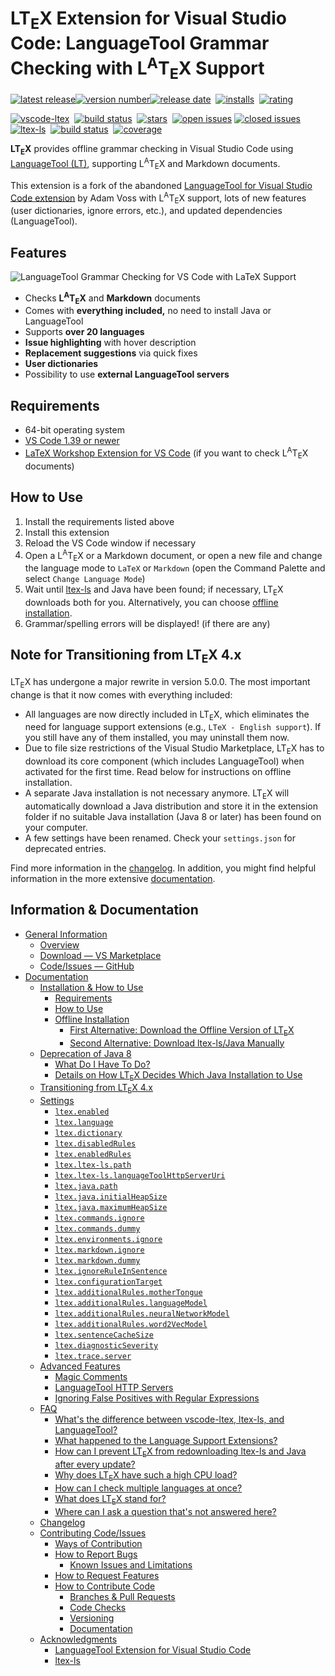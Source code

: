 <!--
   - Copyright (C) 2020 Julian Valentin, LTeX Development Community
   -
   - This Source Code Form is subject to the terms of the Mozilla Public
   - License, v. 2.0. If a copy of the MPL was not distributed with this
   - file, You can obtain one at https://mozilla.org/MPL/2.0/.
   -->

# LT<sub>E</sub>X Extension for Visual Studio Code: LanguageTool Grammar Checking with L<sup>A</sup>T<sub>E</sub>X Support

[![latest release](https://badgen.net/badge/-/release/585858?label=)![version number](https://badgen.net/vs-marketplace/v/valentjn.vscode-ltex?label=)![release date](https://badgen.net/github/last-commit/valentjn/vscode-ltex/release?label=)][marketplace]&nbsp;
[![installs](https://badgen.net/vs-marketplace/i/valentjn.vscode-ltex)][marketplace]&nbsp;
[![rating](https://badgen.net/vs-marketplace/rating/valentjn.vscode-ltex)][marketplace]

[![vscode-ltex](https://badgen.net/github/license/valentjn/vscode-ltex?label=vscode-ltex)](https://github.com/valentjn/vscode-ltex)&nbsp;
[![build status](https://badgen.net/travis/valentjn/vscode-ltex/release)](https://www.travis-ci.org/valentjn/vscode-ltex)&nbsp;
[![stars](https://badgen.net/github/stars/valentjn/vscode-ltex)](https://github.com/valentjn/vscode-ltex)&nbsp;
[![open issues](https://badgen.net/github/open-issues/valentjn/vscode-ltex?label=open/closed%20issues&color=blue)](https://github.com/valentjn/vscode-ltex/issues)&nbsp;[![closed issues](https://badgen.net/github/closed-issues/valentjn/vscode-ltex?label=)](https://github.com/valentjn/vscode-ltex/issues)\
[![ltex-ls](https://badgen.net/github/license/valentjn/ltex-ls?label=ltex-ls)](https://github.com/valentjn/ltex-ls)&nbsp;
[![build status](https://badgen.net/travis/valentjn/vscode-ltex/release)](https://www.travis-ci.org/valentjn/ltex-ls)&nbsp;
[![coverage](https://badgen.net/coveralls/c/github/valentjn/ltex-ls/release)](https://coveralls.io/github/valentjn/ltex-ls)

**LT<sub>E</sub>X** provides offline grammar checking in Visual Studio Code using [LanguageTool (LT)](https://languagetool.org/), supporting L<sup>A</sup>T<sub>E</sub>X and Markdown documents.

This extension is a fork of the abandoned [LanguageTool for Visual Studio Code extension](https://github.com/adamvoss/vscode-languagetool) by Adam Voss with L<sup>A</sup>T<sub>E</sub>X support, lots of new features (user dictionaries, ignore errors, etc.), and updated dependencies (LanguageTool).

## Features

![LanguageTool Grammar Checking for VS Code with LaTeX Support](https://github.com/valentjn/vscode-ltex/raw/release/img/banner-ltex.png)

- Checks **L<sup>A</sup>T<sub>E</sub>X** and **Markdown** documents
- Comes with **everything included,** no need to install Java or LanguageTool
- Supports **over 20 languages**
- **Issue highlighting** with hover description
- **Replacement suggestions** via quick fixes
- **User dictionaries**
- Possibility to use **external LanguageTool servers**

## Requirements

- 64-bit operating system
- [VS Code 1.39 or newer](https://code.visualstudio.com/)
- [LaTeX Workshop Extension for VS Code](https://marketplace.visualstudio.com/items?itemName=James-Yu.latex-workshop) (if you want to check L<sup>A</sup>T<sub>E</sub>X documents)

## How to Use

1. Install the requirements listed above
2. Install this extension
3. Reload the VS Code window if necessary
4. Open a L<sup>A</sup>T<sub>E</sub>X or a Markdown document, or open a new file and change the language mode to `LaTeX` or `Markdown` (open the Command Palette and select `Change Language Mode`)
5. Wait until [ltex-ls](https://valentjn.github.io/vscode-ltex/docs/faq.html#whats-the-difference-between-vscode-ltex-ltex-ls-and-languagetool) and Java have been found; if necessary, LT<sub>E</sub>X downloads both for you. Alternatively, you can choose [offline installation](https://valentjn.github.io/vscode-ltex/docs/installation-how-to-use.html#offline-installation).
6. Grammar/spelling errors will be displayed! (if there are any)

## Note for Transitioning from LT<sub>E</sub>X 4.x

LT<sub>E</sub>X has undergone a major rewrite in version 5.0.0. The most important change is that it now comes with everything included:

- All languages are now directly included in LT<sub>E</sub>X, which eliminates the need for language support extensions (e.g., `LTeX - English support`). If you still have any of them installed, you may uninstall them now.
- Due to file size restrictions of the Visual Studio Marketplace, LT<sub>E</sub>X has to download its core component (which includes LanguageTool) when activated for the first time. Read below for instructions on offline installation.
- A separate Java installation is not necessary anymore. LT<sub>E</sub>X will automatically download a Java distribution and store it in the extension folder if no suitable Java installation (Java 8 or later) has been found on your computer.
- A few settings have been renamed. Check your `settings.json` for deprecated entries.

Find more information in the [changelog](https://valentjn.github.io/vscode-ltex/docs/changelog.html). In addition, you might find helpful information in the more extensive [documentation](https://valentjn.github.io/vscode-ltex/).

## Information & Documentation

- [General Information](https://valentjn.github.io/vscode-ltex/index.html)
  - [Overview](https://valentjn.github.io/vscode-ltex/index.html)
  - [Download — VS Marketplace](https://marketplace.visualstudio.com/items?itemName=valentjn.vscode-ltex)
  - [Code/Issues — GitHub](https://github.com/valentjn/vscode-ltex)
- [Documentation](https://valentjn.github.io/vscode-ltex/docs/installation-how-to-use.html)
  - [Installation & How to Use](https://valentjn.github.io/vscode-ltex/docs/installation-how-to-use.html)
    - [Requirements](https://valentjn.github.io/vscode-ltex/docs/installation-how-to-use.html#requirements)
    - [How to Use](https://valentjn.github.io/vscode-ltex/docs/installation-how-to-use.html#how-to-use)
    - [Offline Installation](https://valentjn.github.io/vscode-ltex/docs/installation-how-to-use.html#offline-installation)
      - [First Alternative: Download the Offline Version of LT<sub>E</sub>X](https://valentjn.github.io/vscode-ltex/docs/installation-how-to-use.html#first-alternative-download-the-offline-version-of-ltex)
      - [Second Alternative: Download ltex-ls/Java Manually](https://valentjn.github.io/vscode-ltex/docs/installation-how-to-use.html#second-alternative-download-ltex-lsjava-manually)
  - [Deprecation of Java 8](https://valentjn.github.io/vscode-ltex/docs/deprecation-of-java-8.html)
    - [What Do I Have To Do?](https://valentjn.github.io/vscode-ltex/docs/deprecation-of-java-8.html#what-do-i-have-to-do)
    - [Details on How LT<sub>E</sub>X Decides Which Java Installation to Use](https://valentjn.github.io/vscode-ltex/docs/deprecation-of-java-8.html#details-on-how-ltex-decides-which-java-installation-to-use)
  - [Transitioning from LT<sub>E</sub>X 4.x](https://valentjn.github.io/vscode-ltex/docs/transitioning-from-ltex-4x.html)
  - [Settings](https://valentjn.github.io/vscode-ltex/docs/settings.html)
    - [`ltex.enabled`](https://valentjn.github.io/vscode-ltex/docs/settings.html#ltexenabled)
    - [`ltex.language`](https://valentjn.github.io/vscode-ltex/docs/settings.html#ltexlanguage)
    - [`ltex.dictionary`](https://valentjn.github.io/vscode-ltex/docs/settings.html#ltexdictionary)
    - [`ltex.disabledRules`](https://valentjn.github.io/vscode-ltex/docs/settings.html#ltexdisabledrules)
    - [`ltex.enabledRules`](https://valentjn.github.io/vscode-ltex/docs/settings.html#ltexenabledrules)
    - [`ltex.ltex-ls.path`](https://valentjn.github.io/vscode-ltex/docs/settings.html#ltexltex-lspath)
    - [`ltex.ltex-ls.languageToolHttpServerUri`](https://valentjn.github.io/vscode-ltex/docs/settings.html#ltexltex-lslanguagetoolhttpserveruri)
    - [`ltex.java.path`](https://valentjn.github.io/vscode-ltex/docs/settings.html#ltexjavapath)
    - [`ltex.java.initialHeapSize`](https://valentjn.github.io/vscode-ltex/docs/settings.html#ltexjavainitialheapsize)
    - [`ltex.java.maximumHeapSize`](https://valentjn.github.io/vscode-ltex/docs/settings.html#ltexjavamaximumheapsize)
    - [`ltex.commands.ignore`](https://valentjn.github.io/vscode-ltex/docs/settings.html#ltexcommandsignore)
    - [`ltex.commands.dummy`](https://valentjn.github.io/vscode-ltex/docs/settings.html#ltexcommandsdummy)
    - [`ltex.environments.ignore`](https://valentjn.github.io/vscode-ltex/docs/settings.html#ltexenvironmentsignore)
    - [`ltex.markdown.ignore`](https://valentjn.github.io/vscode-ltex/docs/settings.html#ltexmarkdownignore)
    - [`ltex.markdown.dummy`](https://valentjn.github.io/vscode-ltex/docs/settings.html#ltexmarkdowndummy)
    - [`ltex.ignoreRuleInSentence`](https://valentjn.github.io/vscode-ltex/docs/settings.html#ltexignoreruleinsentence)
    - [`ltex.configurationTarget`](https://valentjn.github.io/vscode-ltex/docs/settings.html#ltexconfigurationtarget)
    - [`ltex.additionalRules.motherTongue`](https://valentjn.github.io/vscode-ltex/docs/settings.html#ltexadditionalrulesmothertongue)
    - [`ltex.additionalRules.languageModel`](https://valentjn.github.io/vscode-ltex/docs/settings.html#ltexadditionalruleslanguagemodel)
    - [`ltex.additionalRules.neuralNetworkModel`](https://valentjn.github.io/vscode-ltex/docs/settings.html#ltexadditionalrulesneuralnetworkmodel)
    - [`ltex.additionalRules.word2VecModel`](https://valentjn.github.io/vscode-ltex/docs/settings.html#ltexadditionalrulesword2vecmodel)
    - [`ltex.sentenceCacheSize`](https://valentjn.github.io/vscode-ltex/docs/settings.html#ltexsentencecachesize)
    - [`ltex.diagnosticSeverity`](https://valentjn.github.io/vscode-ltex/docs/settings.html#ltexdiagnosticseverity)
    - [`ltex.trace.server`](https://valentjn.github.io/vscode-ltex/docs/settings.html#ltextraceserver)
  - [Advanced Features](https://valentjn.github.io/vscode-ltex/docs/advanced-features.html)
    - [Magic Comments](https://valentjn.github.io/vscode-ltex/docs/advanced-features.html#magic-comments)
    - [LanguageTool HTTP Servers](https://valentjn.github.io/vscode-ltex/docs/advanced-features.html#languagetool-http-servers)
    - [Ignoring False Positives with Regular Expressions](https://valentjn.github.io/vscode-ltex/docs/advanced-features.html#ignoring-false-positives-with-regular-expressions)
  - [FAQ](https://valentjn.github.io/vscode-ltex/docs/faq.html)
    - [What's the difference between vscode-ltex, ltex-ls, and LanguageTool?](https://valentjn.github.io/vscode-ltex/docs/faq.html#whats-the-difference-between-vscode-ltex-ltex-ls-and-languagetool)
    - [What happened to the Language Support Extensions?](https://valentjn.github.io/vscode-ltex/docs/faq.html#what-happened-to-the-language-support-extensions)
    - [How can I prevent LT<sub>E</sub>X from redownloading ltex-ls and Java after every update?](https://valentjn.github.io/vscode-ltex/docs/faq.html#how-can-i-prevent-ltex-from-redownloading-ltex-ls-and-java-after-every-update)
    - [Why does LT<sub>E</sub>X have such a high CPU load?](https://valentjn.github.io/vscode-ltex/docs/faq.html#why-does-ltex-have-such-a-high-cpu-load)
    - [How can I check multiple languages at once?](https://valentjn.github.io/vscode-ltex/docs/faq.html#how-can-i-check-multiple-languages-at-once)
    - [What does LT<sub>E</sub>X stand for?](https://valentjn.github.io/vscode-ltex/docs/faq.html#what-does-ltex-stand-for)
    - [Where can I ask a question that's not answered here?](https://valentjn.github.io/vscode-ltex/docs/faq.html#where-can-i-ask-a-question-thats-not-answered-here)
  - [Changelog](https://valentjn.github.io/vscode-ltex/docs/changelog.html)
  - [Contributing Code/Issues](https://valentjn.github.io/vscode-ltex/docs/contributing-code-issues.html)
    - [Ways of Contribution](https://valentjn.github.io/vscode-ltex/docs/contributing-code-issues.html#ways-of-contribution)
    - [How to Report Bugs](https://valentjn.github.io/vscode-ltex/docs/contributing-code-issues.html#how-to-report-bugs)
      - [Known Issues and Limitations](https://valentjn.github.io/vscode-ltex/docs/contributing-code-issues.html#known-issues-and-limitations)
    - [How to Request Features](https://valentjn.github.io/vscode-ltex/docs/contributing-code-issues.html#how-to-request-features)
    - [How to Contribute Code](https://valentjn.github.io/vscode-ltex/docs/contributing-code-issues.html#how-to-contribute-code)
      - [Branches & Pull Requests](https://valentjn.github.io/vscode-ltex/docs/contributing-code-issues.html#branches--pull-requests)
      - [Code Checks](https://valentjn.github.io/vscode-ltex/docs/contributing-code-issues.html#code-checks)
      - [Versioning](https://valentjn.github.io/vscode-ltex/docs/contributing-code-issues.html#versioning)
      - [Documentation](https://valentjn.github.io/vscode-ltex/docs/contributing-code-issues.html#documentation)
  - [Acknowledgments](https://valentjn.github.io/vscode-ltex/docs/acknowledgments.html)
    - [LanguageTool Extension for Visual Studio Code](https://valentjn.github.io/vscode-ltex/docs/acknowledgments.html#languagetool-extension-for-visual-studio-code)
    - [ltex-ls](https://valentjn.github.io/vscode-ltex/docs/acknowledgments.html#ltex-ls)

[marketplace]: https://marketplace.visualstudio.com/items?itemName=valentjn.vscode-ltex
